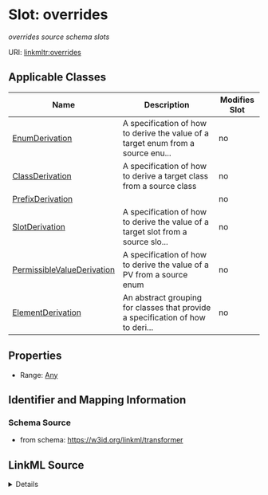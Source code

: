 

# Slot: overrides


_overrides source schema slots_



URI: [linkmltr:overrides](https://w3id.org/linkml/transformer/overrides)



<!-- no inheritance hierarchy -->





## Applicable Classes

| Name | Description | Modifies Slot |
| --- | --- | --- |
| [EnumDerivation](EnumDerivation.md) | A specification of how to derive the value of a target enum from a source enu... |  no  |
| [ClassDerivation](ClassDerivation.md) | A specification of how to derive a target class from a source class |  no  |
| [PrefixDerivation](PrefixDerivation.md) |  |  no  |
| [SlotDerivation](SlotDerivation.md) | A specification of how to derive the value of a target slot from a source slo... |  no  |
| [PermissibleValueDerivation](PermissibleValueDerivation.md) | A specification of how to derive the value of a PV from a source enum |  no  |
| [ElementDerivation](ElementDerivation.md) | An abstract grouping for classes that provide a specification of how to  deri... |  no  |







## Properties

* Range: [Any](Any.md)





## Identifier and Mapping Information







### Schema Source


* from schema: https://w3id.org/linkml/transformer




## LinkML Source

<details>
```yaml
name: overrides
description: overrides source schema slots
from_schema: https://w3id.org/linkml/transformer
rank: 1000
alias: overrides
owner: ElementDerivation
domain_of:
- ElementDerivation
range: Any

```
</details>